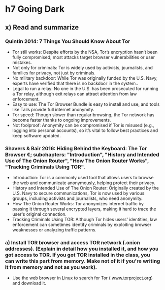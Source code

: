 # h7 Going Dark
## x) Read and summarize 

### Quintin 2014: 7 Things You Should Know About Tor

- Tor still works: Despite efforts by the NSA, Tor’s encryption hasn’t been fully compromised; most attacks target browser vulnerabilities or user mistakes.
- Not only for criminals: Tor is widely used by activists, journalists, and families for privacy, not just by criminals.
- No military backdoor: While Tor was originally funded by the U.S. Navy, experts have verified that there is no backdoor in the system..
- Legal to run a relay: No one in the U.S. has been prosecuted for running a Tor relay, although exit relays can attract attention from law enforcement.
- Easy to use: The Tor Browser Bundle is easy to install and use, and tools like Tails provide full internet anonymity.
- Tor speed: Though slower than regular browsing, the Tor network has become faster thanks to ongoing improvements.
- Not foolproof: Anonymity can be compromised if Tor is misused (e.g., logging into personal accounts), so it’s vital to follow best practices and keep software updated.


### Shavers & Bair 2016: Hiding Behind the Keyboard: The Tor Browser €; subchapters: "Introduction", "History and Intended Use of The Onion Router", "How The Onion Router Works", "Tracking Criminals Using TOR".

- Introduction: Tor is a commonly used tool that allows users to browse the web and communicate anonymously, helping protect their privacy.
- History and Intended Use of The Onion Router: Originally created by the U.S. Navy to secure communications, Tor is now used by various groups, including activists and journalists, who need anonymity.
- How The Onion Router Works: Tor anonymizes internet traffic by passing it through several encrypted layers, making it hard to trace the user's original connection.
- Tracking Criminals Using TOR: Although Tor hides users' identities, law enforcement can sometimes identify criminals by exploiting browser weaknesses or analyzing traffic patterns.


### a) Install TOR browser and access TOR network (.onion addresses). (Explain in detail how you installed it, and how you got access to TOR. If you got TOR installed in the class, you can write this part from memory. Make not of it if you're writing it from memory and not as you work).

- Use the web browser in Linux to search for Tor ( www.torproject.org) and download it.

  



